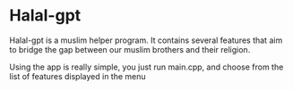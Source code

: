 # Halal-gpt

Halal-gpt is a muslim helper program. It contains several features that aim to bridge the gap between our muslim brothers and their religion.

Using the app is really simple, you just run main.cpp, and choose from the list of features displayed in the menu
